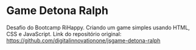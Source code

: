 # Game Detona Ralph
Desafio do Bootcamp RiHappy. Criando um game simples usando HTML, CSS e JavaScript.
Link do repositório original:
https://github.com/digitalinnovationone/jsgame-detona-ralph